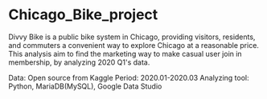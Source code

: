 # Chicago_Bike_project

Divvy Bike is a public bike system in Chicago, providing visitors,  residents, and commuters a convenient way to explore Chicago at a reasonable price. This analysis aim to find the marketing way to make casual user join in membership, by analyzing 2020 Q1's data. 

Data: Open source from Kaggle
Period: 2020.01-2020.03
Analyzing tool: Python, MariaDB(MySQL), Google Data Studio
